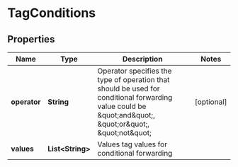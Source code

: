 

# TagConditions


## Properties

Name | Type | Description | Notes
------------ | ------------- | ------------- | -------------
**operator** | **String** | Operator specifies the type of operation that should be used for conditional forwarding value could be \&quot;and\&quot;, \&quot;or\&quot;, \&quot;not\&quot; |  [optional]
**values** | **List&lt;String&gt;** | Values tag values for conditional forwarding | 



